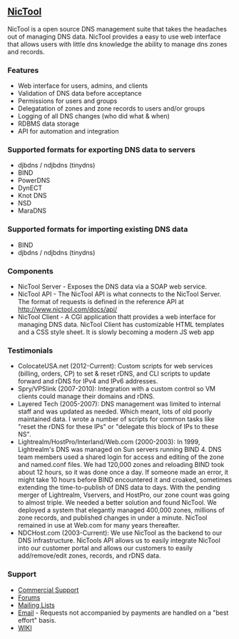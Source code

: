 ## [NicTool](http://www.nictool.com)

NicTool is a open source DNS management suite that takes the headaches out of managing DNS data.  NicTool provides a easy to use web interface that allows users with little dns knowledge the ability to manage dns zones and records.

### Features

* Web interface for users, admins, and clients
* Validation of DNS data before acceptance
* Permissions for users and groups
* Delegatation of zones and zone records to users and/or groups
* Logging of all DNS changes (who did what & when)
* RDBMS data storage
* API for automation and integration

### Supported formats for exporting DNS data to servers

* djbdns / ndjbdns (tinydns)
* BIND
* PowerDNS
* DynECT
* Knot DNS
* NSD
* MaraDNS

### Supported formats for importing existing DNS data

* BIND
* djbdns / ndjbdns (tinydns)

### Components

* NicTool Server - Exposes the DNS data via a SOAP web service.
* NicTool API - The NicTool API is what connects to the NicTool Server. The format of requests is defined in the reference API at http://www.nictool.com/docs/api/
* NicTool Client - A CGI application thatt provides a web interface for managing DNS data. NicTool Client has customizable HTML templates and a CSS style sheet. It is slowly becoming a modern JS web app

### Testimonials

* ColocateUSA.net (2012-Current): Custom scripts for web services (billing, orders, CP) to set & reset rDNS, and CLI scripts to update forward and rDNS for IPv4 and IPv6 addresses.
* Spry/VPSlink (2007-2010): Integration with a custom control so VM clients could manage their domains and rDNS.
* Layered Tech (2005-2007): DNS management was limited to internal staff and was updated as needed. Which meant, lots of old poorly maintained data. I wrote a number of scripts for common tasks like "reset the rDNS for these IPs" or "delegate this block of IPs to these NS".
* Lightrealm/HostPro/Interland/Web.com (2000-2003): In 1999, Lightrealm's DNS was managed on Sun servers running BIND 4. DNS team members used a shared login for access and editing of the zone and named.conf files. We had 120,000 zones and reloading BIND took about 12 hours, so it was done once a day. If someone made an error, it might take 10 hours before BIND encountered it and croaked, sometimes extending the time-to-publish of DNS data to days. With the pending merger of Lightrealm, Vservers, and HostPro, our zone count was going to almost triple. We needed a better solution and found NicTool. We deployed a system that elegantly managed 400,000 zones, millions of zone records, and published changes in under a minute. NicTool remained in use at Web.com for many years thereafter.
* NDCHost.com (2003-Current): We use NicTool as the backend to our DNS infrastructure.  NicTools API allows us to easily integrate NicTool into our customer portal and allows our customers to easily add/remove/edit zones, records, and rDNS data.

### Support

* [Commercial Support](http://www.tnpi.net/cart/index.php/categories/nictool)
* [Forums](http://www.tnpi.net/support/forums/index.php/board,10.0.html)
* [Mailing Lists](https://mail.theartfarm.com/list-archives/?1)
* [Email](mailto:support@nictool.com) - Requests not accompanied by payments are handled on a "best effort" basis.
* [WIKI](https://github.com/msimerson/NicTool/wiki)
